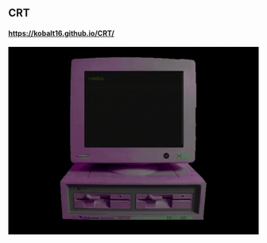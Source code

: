 ## CRT
#### https://kobalt16.github.io/CRT/
[![](https://github.com/kobalt16/CRT/blob/main/media/prv.gif)](https://kobalt16.github.io/CRT/)
